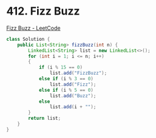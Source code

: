 # **412. Fizz Buzz**

[Fizz Buzz - LeetCode](https://leetcode.com/problems/fizz-buzz/)

```java
class Solution {
    public List<String> fizzBuzz(int n) {
        LinkedList<String> list = new LinkedList<>();
        for (int i = 1; i <= n; i++)
        {
            if (i % 15 == 0)
                list.add("FizzBuzz");
            else if (i % 3 == 0)
                list.add("Fizz");
            else if (i % 5 == 0)
                list.add("Buzz");
            else
                list.add(i + "");
        }
        return list;
    }
}
```

